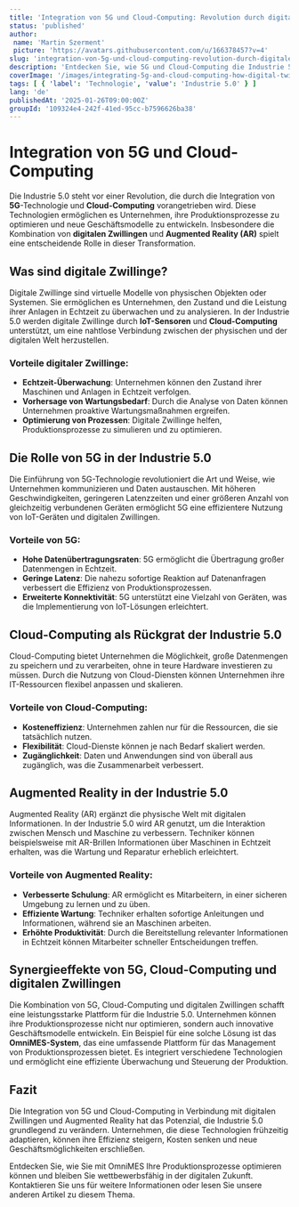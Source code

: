 ```yaml
---
title: 'Integration von 5G und Cloud-Computing: Revolution durch digitale Zwillinge und AR'
status: 'published'
author:
 name: 'Martin Szerment'
 picture: 'https://avatars.githubusercontent.com/u/166378457?v=4'
slug: 'integration-von-5g-und-cloud-computing-revolution-durch-digitale-zwillinge-und-ar'
description: 'Entdecken Sie, wie 5G und Cloud-Computing die Industrie 5.0 durch digitale Zwillinge und Augmented Reality transformieren.'
coverImage: '/images/integrating-5g-and-cloud-computing-how-digital-twins-and-augmented-reality-are-revolutionizing-industry-5-0.png'
tags: [ { 'label': 'Technologie', 'value': 'Industrie 5.0' } ]
lang: 'de'
publishedAt: '2025-01-26T09:00:00Z'
groupId: '109324e4-242f-41ed-95cc-b7596626ba38'
---
```

# Integration von 5G und Cloud-Computing

Die Industrie 5.0 steht vor einer Revolution, die durch die Integration von **5G**-Technologie und **Cloud-Computing** vorangetrieben wird. Diese Technologien ermöglichen es Unternehmen, ihre Produktionsprozesse zu optimieren und neue Geschäftsmodelle zu entwickeln. Insbesondere die Kombination von **digitalen Zwillingen** und **Augmented Reality (AR)** spielt eine entscheidende Rolle in dieser Transformation.

## Was sind digitale Zwillinge?

Digitale Zwillinge sind virtuelle Modelle von physischen Objekten oder Systemen. Sie ermöglichen es Unternehmen, den Zustand und die Leistung ihrer Anlagen in Echtzeit zu überwachen und zu analysieren. In der Industrie 5.0 werden digitale Zwillinge durch **IoT-Sensoren** und **Cloud-Computing** unterstützt, um eine nahtlose Verbindung zwischen der physischen und der digitalen Welt herzustellen.

### Vorteile digitaler Zwillinge:
- **Echtzeit-Überwachung**: Unternehmen können den Zustand ihrer Maschinen und Anlagen in Echtzeit verfolgen.
- **Vorhersage von Wartungsbedarf**: Durch die Analyse von Daten können Unternehmen proaktive Wartungsmaßnahmen ergreifen.
- **Optimierung von Prozessen**: Digitale Zwillinge helfen, Produktionsprozesse zu simulieren und zu optimieren.

## Die Rolle von 5G in der Industrie 5.0

Die Einführung von 5G-Technologie revolutioniert die Art und Weise, wie Unternehmen kommunizieren und Daten austauschen. Mit höheren Geschwindigkeiten, geringeren Latenzzeiten und einer größeren Anzahl von gleichzeitig verbundenen Geräten ermöglicht 5G eine effizientere Nutzung von IoT-Geräten und digitalen Zwillingen.

### Vorteile von 5G:
- **Hohe Datenübertragungsraten**: 5G ermöglicht die Übertragung großer Datenmengen in Echtzeit.
- **Geringe Latenz**: Die nahezu sofortige Reaktion auf Datenanfragen verbessert die Effizienz von Produktionsprozessen.
- **Erweiterte Konnektivität**: 5G unterstützt eine Vielzahl von Geräten, was die Implementierung von IoT-Lösungen erleichtert.

## Cloud-Computing als Rückgrat der Industrie 5.0

Cloud-Computing bietet Unternehmen die Möglichkeit, große Datenmengen zu speichern und zu verarbeiten, ohne in teure Hardware investieren zu müssen. Durch die Nutzung von Cloud-Diensten können Unternehmen ihre IT-Ressourcen flexibel anpassen und skalieren.

### Vorteile von Cloud-Computing:
- **Kosteneffizienz**: Unternehmen zahlen nur für die Ressourcen, die sie tatsächlich nutzen.
- **Flexibilität**: Cloud-Dienste können je nach Bedarf skaliert werden.
- **Zugänglichkeit**: Daten und Anwendungen sind von überall aus zugänglich, was die Zusammenarbeit verbessert.

## Augmented Reality in der Industrie 5.0

Augmented Reality (AR) ergänzt die physische Welt mit digitalen Informationen. In der Industrie 5.0 wird AR genutzt, um die Interaktion zwischen Mensch und Maschine zu verbessern. Techniker können beispielsweise mit AR-Brillen Informationen über Maschinen in Echtzeit erhalten, was die Wartung und Reparatur erheblich erleichtert.

### Vorteile von Augmented Reality:
- **Verbesserte Schulung**: AR ermöglicht es Mitarbeitern, in einer sicheren Umgebung zu lernen und zu üben.
- **Effiziente Wartung**: Techniker erhalten sofortige Anleitungen und Informationen, während sie an Maschinen arbeiten.
- **Erhöhte Produktivität**: Durch die Bereitstellung relevanter Informationen in Echtzeit können Mitarbeiter schneller Entscheidungen treffen.

## Synergieeffekte von 5G, Cloud-Computing und digitalen Zwillingen

Die Kombination von 5G, Cloud-Computing und digitalen Zwillingen schafft eine leistungsstarke Plattform für die Industrie 5.0. Unternehmen können ihre Produktionsprozesse nicht nur optimieren, sondern auch innovative Geschäftsmodelle entwickeln. Ein Beispiel für eine solche Lösung ist das **OmniMES-System**, das eine umfassende Plattform für das Management von Produktionsprozessen bietet. Es integriert verschiedene Technologien und ermöglicht eine effiziente Überwachung und Steuerung der Produktion.

## Fazit

Die Integration von 5G und Cloud-Computing in Verbindung mit digitalen Zwillingen und Augmented Reality hat das Potenzial, die Industrie 5.0 grundlegend zu verändern. Unternehmen, die diese Technologien frühzeitig adaptieren, können ihre Effizienz steigern, Kosten senken und neue Geschäftsmöglichkeiten erschließen. 

Entdecken Sie, wie Sie mit OmniMES Ihre Produktionsprozesse optimieren können und bleiben Sie wettbewerbsfähig in der digitalen Zukunft. Kontaktieren Sie uns für weitere Informationen oder lesen Sie unsere anderen Artikel zu diesem Thema.

